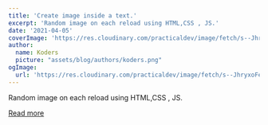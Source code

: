 ```yaml
---
title: 'Create image inside a text.'
excerpt: 'Random image on each reload using HTML,CSS , JS.'
date: '2021-04-05'
coverImage: 'https://res.cloudinary.com/practicaldev/image/fetch/s--JhryxoFe--/c_imagga_scale,f_auto,fl_progressive,h_420,q_auto,w_1000/https://dev-to-uploads.s3.amazonaws.com/uploads/articles/a6jlyojv64z3glwpht06.png'
author:
  name: Koders
  picture: "assets/blog/authors/koders.png"
ogImage:
  url: 'https://res.cloudinary.com/practicaldev/image/fetch/s--JhryxoFe--/c_imagga_scale,f_auto,fl_progressive,h_420,q_auto,w_1000/https://dev-to-uploads.s3.amazonaws.com/uploads/articles/a6jlyojv64z3glwpht06.png'
---
```


Random image on each reload using HTML,CSS , JS.

[Read more](https://dev.to/salroid/create-image-inside-a-text-3pec)
